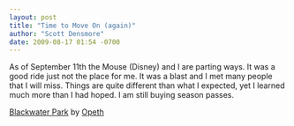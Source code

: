 ```yaml
---
layout: post
title: "Time to Move On (again)"
author: "Scott Densmore"
date: 2009-08-17 01:54 -0700
---
```


As of September 11th the Mouse (Disney) and I are parting ways. It was a good ride just not the place for me. It was a blast and I met many people that I will miss. Things are quite different than what I expected, yet I learned much more than I had hoped. I am still buying season passes.

[Blackwater Park](http://www.last.fm/music/Opeth/_/Blackwater+Park) by [Opeth](http://www.last.fm/music/Opeth)